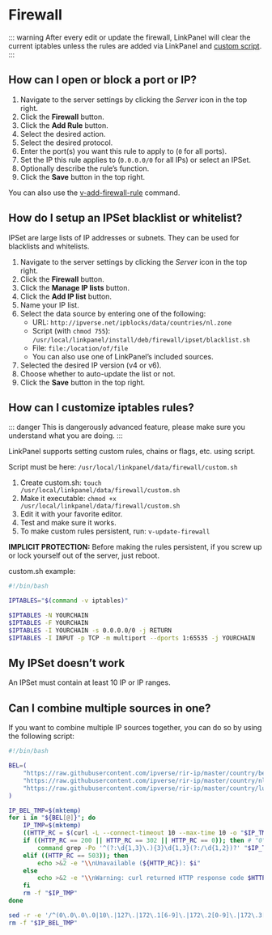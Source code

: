 # Firewall

::: warning
After every edit or update the firewall, LinkPanel will clear the current iptables unless the rules are added via LinkPanel and [custom script](#how-can-i-customize-iptables-rules).
:::

## How can I open or block a port or IP?

1. Navigate to the server settings by clicking the <i class="fas fa-fw fa-cog"><span class="visually-hidden">Server</span></i> icon in the top right.
2. Click the **<i class="fas fa-fw fa-shield-alt"></i> Firewall** button.
3. Click the **<i class="fas fa-fw fa-plus-circle"></i> Add Rule** button.
4. Select the desired action.
5. Select the desired protocol.
6. Enter the port(s) you want this rule to apply to (`0` for all ports).
7. Set the IP this rule applies to (`0.0.0.0/0` for all IPs) or select an IPSet.
8. Optionally describe the rule’s function.
9. Click the **<i class="fas fa-fw fa-save"></i> Save** button in the top right.

You can also use the [v-add-firewall-rule](../reference/cli#v-add-firewall-rule) command.

## How do I setup an IPSet blacklist or whitelist?

IPSet are large lists of IP addresses or subnets. They can be used for blacklists and whitelists.

1. Navigate to the server settings by clicking the <i class="fas fa-fw fa-cog"><span class="visually-hidden">Server</span></i> icon in the top right.
2. Click the **<i class="fas fa-fw fa-shield-alt"></i> Firewall** button.
3. Click the **<i class="fas fa-fw fa-list"></i> Manage IP lists** button.
4. Click the **<i class="fas fa-fw fa-plus-circle"></i> Add IP list** button.
5. Name your IP list.
6. Select the data source by entering one of the following:
   - URL: `http://ipverse.net/ipblocks/data/countries/nl.zone`
   - Script (with `chmod 755`): `/usr/local/linkpanel/install/deb/firewall/ipset/blacklist.sh`
   - File: `file:/location/of/file`
   - You can also use one of LinkPanel’s included sources.
7. Selected the desired IP version (v4 or v6).
8. Choose whether to auto-update the list or not.
9. Click the **<i class="fas fa-fw fa-save"></i> Save** button in the top right.

## How can I customize iptables rules?

::: danger
This is dangerously advanced feature, please make sure you understand what you are doing.
:::

LinkPanel supports setting custom rules, chains or flags, etc. using script.

Script must be here: `/usr/local/linkpanel/data/firewall/custom.sh`

1. Create custom.sh: `touch /usr/local/linkpanel/data/firewall/custom.sh`
2. Make it executable: `chmod +x /usr/local/linkpanel/data/firewall/custom.sh`
3. Edit it with your favorite editor.
4. Test and make sure it works.
5. To make custom rules persistent, run: `v-update-firewall`

**IMPLICIT PROTECTION:** Before making the rules persistent, if you screw up or lock yourself out of the server, just reboot.

custom.sh example:

```bash
#!/bin/bash

IPTABLES="$(command -v iptables)"

$IPTABLES -N YOURCHAIN
$IPTABLES -F YOURCHAIN
$IPTABLES -I YOURCHAIN -s 0.0.0.0/0 -j RETURN
$IPTABLES -I INPUT -p TCP -m multiport --dports 1:65535 -j YOURCHAIN
```

## My IPSet doesn’t work

An IPSet must contain at least 10 IP or IP ranges.

## Can I combine multiple sources in one?

If you want to combine multiple IP sources together, you can do so by using the following script:

```bash
#!/bin/bash

BEL=(
	"https://raw.githubusercontent.com/ipverse/rir-ip/master/country/be/ipv4-aggregated.txt"
	"https://raw.githubusercontent.com/ipverse/rir-ip/master/country/nl/ipv4-aggregated.txt"
	"https://raw.githubusercontent.com/ipverse/rir-ip/master/country/lu/ipv4-aggregated.txt"
)

IP_BEL_TMP=$(mktemp)
for i in "${BEL[@]}"; do
	IP_TMP=$(mktemp)
	((HTTP_RC = $(curl -L --connect-timeout 10 --max-time 10 -o "$IP_TMP" -s -w "%{http_code}" "$i")))
	if ((HTTP_RC == 200 || HTTP_RC == 302 || HTTP_RC == 0)); then # "0" because file:/// returns 000
		command grep -Po '^(?:\d{1,3}\.){3}\d{1,3}(?:/\d{1,2})?' "$IP_TMP" | sed -r 's/^0*([0-9]+)\.0*([0-9]+)\.0*([0-9]+)\.0*([0-9]+)$/\1.\2.\3.\4/' >> "$IP_BEL_TMP"
	elif ((HTTP_RC == 503)); then
		echo >&2 -e "\\nUnavailable (${HTTP_RC}): $i"
	else
		echo >&2 -e "\\nWarning: curl returned HTTP response code $HTTP_RC for URL $i"
	fi
	rm -f "$IP_TMP"
done

sed -r -e '/^(0\.0\.0\.0|10\.|127\.|172\.1[6-9]\.|172\.2[0-9]\.|172\.3[0-1]\.|192\.168\.|22[4-9]\.|23[0-9]\.)/d' "$IP_BEL_TMP" | sort -n | sort -mu
rm -f "$IP_BEL_TMP"
```
